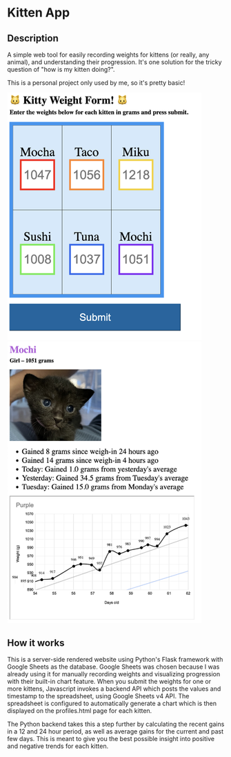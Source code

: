 # Kitten App

## Description

A simple web tool for easily recording weights for kittens (or really, any animal), and understanding their progression. It's one solution for the tricky question of "how is my kitten doing?".

This is a personal project only used by me, so it's pretty basic!

<img src="screenshots/index.html.png" width="450"/>
<img src="screenshots/profiles.html.png" width="450"/>

## How it works

This is a server-side rendered website using Python's Flask framework with Google Sheets as the database. Google Sheets was chosen because I was already using it for manually recording weights and visualizing progression with their built-in chart feature. When you submit the weights for one or more kittens, Javascript invokes a backend API which posts the values and timestamp to the spreadsheet, using Google Sheets v4 API. The spreadsheet is configured to automatically generate a chart which is then displayed on the profiles.html page for each kitten.

The Python backend takes this a step further by calculating the recent gains in a 12 and 24 hour period, as well as average gains for the current and past few days. This is meant to give you the best possible insight into positive and negative trends for each kitten.
